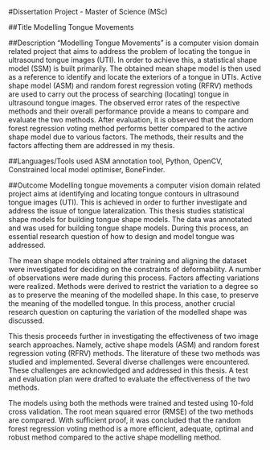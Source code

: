 #Dissertation Project - Master of Science (MSc)
 	         
##Title
	Modelling Tongue Movements

##Description
 “Modelling Tongue Movements” is a computer vision domain related project that aims to address the problem of locating the tongue in ultrasound tongue images (UTI). In order to achieve this, a statistical shape model (SSM) is built primarily. The obtained mean shape model is then used as a reference to identify and locate the exteriors of a tongue in UTIs. Active shape model (ASM) and random forest regression voting (RFRV) methods are used to carry out the process of searching (locating) tongue in ultrasound tongue images. The observed error rates of the respective methods and their overall performance provide a means to compare and evaluate the two methods. After evaluation, it is observed that the random forest regression voting method performs better compared to the active shape model due to various factors. The methods, their results and the factors affecting them are addressed in my thesis.

##Languages/Tools used
 ASM annotation tool, Python, OpenCV, Constrained local model optimiser, BoneFinder.

##Outcome
   Modelling tongue movements a computer vision domain related project aims at identifying and locating tongue contours in ultrasound tongue images (UTI). This is achieved in order to further investigate and address the issue of tongue lateralization. This thesis studies statistical shape models for building tongue shape models. The data was annotated and was used for building tongue shape models. During this process, an essential research question of how to design and model tongue was addressed.

The mean shape models obtained after training and aligning the dataset were investigated for deciding on the constraints of deformability. A number of observations were made during this process. Factors affecting variations were realized. Methods were derived to restrict the variation to a degree so as to preserve the meaning of the modelled shape. In this case, to preserve the meaning of the modelled tongue. In this process, another crucial research question on capturing the variation of the modelled shape was discussed.

This thesis proceeds further in investigating the effectiveness of two image search approaches. Namely, active shape models (ASM) and random forest regression voting (RFRV) methods. The literature of these two methods was studied and implemented. Several diverse challenges were encountered. These challenges are acknowledged and addressed in this thesis. A test and evaluation plan were drafted to evaluate the effectiveness of the two methods. 

The models using both the methods were trained and tested using 10-fold cross validation. The root mean squared error (RMSE) of the two methods are compared. With sufficient proof, it was concluded that the random forest regression voting method is a more efficient, adequate, optimal and robust method compared to the active shape modelling method.
